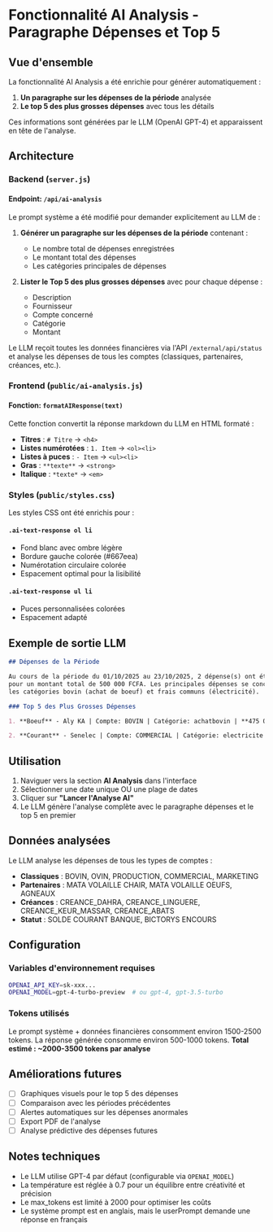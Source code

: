 # Fonctionnalité AI Analysis - Paragraphe Dépenses et Top 5

## Vue d'ensemble

La fonctionnalité AI Analysis a été enrichie pour générer automatiquement :
1. **Un paragraphe sur les dépenses de la période** analysée
2. **Le top 5 des plus grosses dépenses** avec tous les détails

Ces informations sont générées par le LLM (OpenAI GPT-4) et apparaissent en tête de l'analyse.

## Architecture

### Backend (`server.js`)

#### Endpoint: `/api/ai-analysis`

Le prompt système a été modifié pour demander explicitement au LLM de :

1. **Générer un paragraphe sur les dépenses de la période** contenant :
   - Le nombre total de dépenses enregistrées
   - Le montant total des dépenses
   - Les catégories principales de dépenses

2. **Lister le Top 5 des plus grosses dépenses** avec pour chaque dépense :
   - Description
   - Fournisseur
   - Compte concerné
   - Catégorie
   - Montant

Le LLM reçoit toutes les données financières via l'API `/external/api/status` et analyse les dépenses de tous les comptes (classiques, partenaires, créances, etc.).

### Frontend (`public/ai-analysis.js`)

#### Fonction: `formatAIResponse(text)`

Cette fonction convertit la réponse markdown du LLM en HTML formaté :
- **Titres** : `# Titre` → `<h4>`
- **Listes numérotées** : `1. Item` → `<ol><li>`
- **Listes à puces** : `- Item` → `<ul><li>`
- **Gras** : `**texte**` → `<strong>`
- **Italique** : `*texte*` → `<em>`

### Styles (`public/styles.css`)

Les styles CSS ont été enrichis pour :

#### `.ai-text-response ol li`
- Fond blanc avec ombre légère
- Bordure gauche colorée (#667eea)
- Numérotation circulaire colorée
- Espacement optimal pour la lisibilité

#### `.ai-text-response ul li`
- Puces personnalisées colorées
- Espacement adapté

## Exemple de sortie LLM

```markdown
## Dépenses de la Période

Au cours de la période du 01/10/2025 au 23/10/2025, 2 dépense(s) ont été enregistrées 
pour un montant total de 500 000 FCFA. Les principales dépenses se concentrent sur 
les catégories bovin (achat de boeuf) et frais communs (électricité).

### Top 5 des Plus Grosses Dépenses

1. **Boeuf** - Aly KA | Compte: BOVIN | Catégorie: achatbovin | **475 000 FCFA**

2. **Courant** - Senelec | Compte: COMMERCIAL | Catégorie: electricite | **25 000 FCFA**
```

## Utilisation

1. Naviguer vers la section **AI Analysis** dans l'interface
2. Sélectionner une date unique OU une plage de dates
3. Cliquer sur **"Lancer l'Analyse AI"**
4. Le LLM génère l'analyse complète avec le paragraphe dépenses et le top 5 en premier

## Données analysées

Le LLM analyse les dépenses de tous les types de comptes :
- **Classiques** : BOVIN, OVIN, PRODUCTION, COMMERCIAL, MARKETING
- **Partenaires** : MATA VOLAILLE CHAIR, MATA VOLAILLE OEUFS, AGNEAUX
- **Créances** : CREANCE_DAHRA, CREANCE_LINGUERE, CREANCE_KEUR_MASSAR, CREANCE_ABATS
- **Statut** : SOLDE COURANT BANQUE, BICTORYS ENCOURS

## Configuration

### Variables d'environnement requises

```bash
OPENAI_API_KEY=sk-xxx...
OPENAI_MODEL=gpt-4-turbo-preview  # ou gpt-4, gpt-3.5-turbo
```

### Tokens utilisés

Le prompt système + données financières consomment environ 1500-2500 tokens.
La réponse générée consomme environ 500-1000 tokens.
**Total estimé : ~2000-3500 tokens par analyse**

## Améliorations futures

- [ ] Graphiques visuels pour le top 5 des dépenses
- [ ] Comparaison avec les périodes précédentes
- [ ] Alertes automatiques sur les dépenses anormales
- [ ] Export PDF de l'analyse
- [ ] Analyse prédictive des dépenses futures

## Notes techniques

- Le LLM utilise GPT-4 par défaut (configurable via `OPENAI_MODEL`)
- La température est réglée à 0.7 pour un équilibre entre créativité et précision
- Le max_tokens est limité à 2000 pour optimiser les coûts
- Le système prompt est en anglais, mais le userPrompt demande une réponse en français
